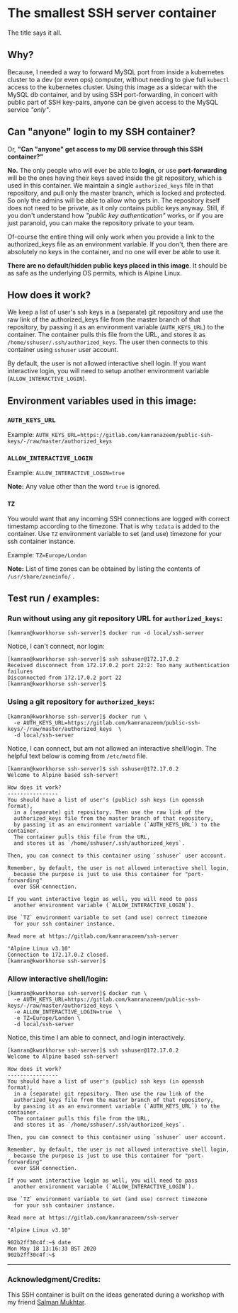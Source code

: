 # The smallest SSH server container
The title says it all.

## Why?
Because, I needed a way to forward MySQL port from inside a kubernetes cluster to a dev (or even ops) computer, without needing to give full `kubectl` access to the kubernetes cluster. Using this image as a sidecar with the MySQL db container, and by using SSH port-forwarding, in concert with public part of SSH key-pairs, anyone can be given access to the MySQL service *"only"*.

## Can "anyone" login to my SSH container?

Or, **"Can "anyone" get access to my DB service through this SSH container?"**

**No.** The only people who will ever be able to **login**, or use **port-forwarding** will be the ones having their keys saved inside the git repository, which is used in this container. We maintain a single `authorized_keys` file in that repository, and pull only the master branch, which is locked and protected. So only the admins will be able to allow who gets in. The repository itself does not need to be private, as it only contains public keys anyway. Still, if you don't understand how *"public key authentication"* works, or if you are just paranoid, you can make the repository private to your team.

Of-course the entire thing will only work when you provide a link to the authorized_keys file as an environment variable. If you don't, then there are absolutely no keys in the container, and no one will ever be able to use it. 

**There are no default/hidden public keys placed in this image**. It should be as safe as the underlying OS permits, which is Alpine Linux.

## How does it work?
We keep a list of user's ssh keys in a (separate) git repository and use the raw link of the authorized_keys file from the master branch of that repository, by passing it as an environment variable (`AUTH_KEYS_URL`) to the container. The container pulls this file from the URL, and stores it as `/home/sshuser/.ssh/authorized_keys`. The user then connects to this container using `sshuser` user account.

By default, the user is not allowed interactive shell login. If you want interactive login, you will need to setup another environment variable (`ALLOW_INTERACTIVE_LOGIN`).

## Environment variables used in this image:
### `AUTH_KEYS_URL` 
Example: `AUTH_KEYS_URL=https://gitlab.com/kamranazeem/public-ssh-keys/-/raw/master/authorized_keys`

### `ALLOW_INTERACTIVE_LOGIN`
Example: `ALLOW_INTERACTIVE_LOGIN=true`

**Note:** Any value other than the word `true` is ignored.

### `TZ`
You would want that any incoming SSH connections are logged with correct timestamp according to the timezone. That is why `tzdata` is added to the container. Use `TZ` environment variable to set (and use) timezone for your ssh container instance.

Example: `TZ=Europe/London`

**Note:** List of time zones can be obtained by listing the contents of `/usr/share/zoneinfo/` .

## Test run / examples:

### Run without using any git repository URL for `authorized_keys`:
```
[kamran@kworkhorse ssh-server]$ docker run -d local/ssh-server
```

Notice, I can't connect, nor login:
```
[kamran@kworkhorse ssh-server]$ ssh sshuser@172.17.0.2
Received disconnect from 172.17.0.2 port 22:2: Too many authentication failures
Disconnected from 172.17.0.2 port 22
[kamran@kworkhorse ssh-server]$ 
```


### Using a git repository for `authorized_keys`: 
```
[kamran@kworkhorse ssh-server]$ docker run \
  -e AUTH_KEYS_URL=https://gitlab.com/kamranazeem/public-ssh-keys/-/raw/master/authorized_keys  \
  -d local/ssh-server 
```

Notice, I can connect, but am not allowed an interactive shell/login. The helpful text below is coming from `/etc/motd` file.
```
[kamran@kworkhorse ssh-server]$ ssh sshuser@172.17.0.2
Welcome to Alpine based ssh-server!

How does it work?
----------------
You should have a list of user's (public) ssh keys (in openssh format), 
  in a (separate) git repository. Then use the raw link of the 
  authorized_keys file from the master branch of that repository, 
  by passing it as an environment variable (`AUTH_KEYS_URL`) to the container. 
  The container pulls this file from the URL, 
  and stores it as `/home/sshuser/.ssh/authorized_keys`. 

Then, you can connect to this container using `sshuser` user account. 

Remember, by default, the user is not allowed interactive shell login, 
  because the purpose is just to use this container for "port-forwarding" 
  over SSH connection. 

If you want interactive login as well, you will need to pass 
  another environment variable (`ALLOW_INTERACTIVE_LOGIN`).

Use `TZ` environment variable to set (and use) correct timezone 
  for your ssh container instance.
  
Read more at https://gitlab.com/kamranazeem/ssh-server

"Alpine Linux v3.10"
Connection to 172.17.0.2 closed.
[kamran@kworkhorse ssh-server]$ 
```

### Allow interactive shell/login:
```
[kamran@kworkhorse ssh-server]$ docker run \
  -e AUTH_KEYS_URL=https://gitlab.com/kamranazeem/public-ssh-keys/-/raw/master/authorized_keys \
  -e ALLOW_INTERACTIVE_LOGIN=true  \
  -e TZ=Europe/London \
  -d local/ssh-server 
```

Notice, this time I am able to connect, and login interactively.
```
[kamran@kworkhorse ssh-server]$ ssh sshuser@172.17.0.2
Welcome to Alpine based ssh-server!

How does it work?
----------------
You should have a list of user's (public) ssh keys (in openssh format), 
  in a (separate) git repository. Then use the raw link of the 
  authorized_keys file from the master branch of that repository, 
  by passing it as an environment variable (`AUTH_KEYS_URL`) to the container. 
  The container pulls this file from the URL, 
  and stores it as `/home/sshuser/.ssh/authorized_keys`. 

Then, you can connect to this container using `sshuser` user account. 

Remember, by default, the user is not allowed interactive shell login, 
  because the purpose is just to use this container for "port-forwarding" 
  over SSH connection. 

If you want interactive login as well, you will need to pass 
  another environment variable (`ALLOW_INTERACTIVE_LOGIN`).

Use `TZ` environment variable to set (and use) correct timezone 
  for your ssh container instance.

Read more at https://gitlab.com/kamranazeem/ssh-server

"Alpine Linux v3.10"

902b2ff30c4f:~$ date
Mon May 18 13:16:33 BST 2020
902b2ff30c4f:~$
```

------

### Acknowledgment/Credits: 
This SSH container is built on the ideas generated during a workshop with my friend [Salman Mukhtar](https://gitlab.com/mesalman).
